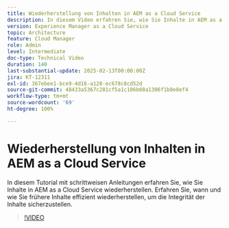 ```yaml
---
title: Wiederherstellung von Inhalten in AEM as a Cloud Service
description: In diesem Video erfahren Sie, wie Sie Inhalte in AEM as a Cloud Service wiederherstellen. Erfahren Sie, wann und wie Sie frühere Inhalte effizient wiederherstellen, um die Integrität der Inhalte sicherzustellen.
version: Experience Manager as a Cloud Service
topic: Architecture
feature: Cloud Manager
role: Admin
level: Intermediate
doc-type: Technical Video
duration: 140
last-substantial-update: 2025-02-13T00:00:00Z
jira: KT-12311
exl-id: 367ebee1-bce9-4d16-a128-ec678c8cd52d
source-git-commit: 48433a5367c281cf5a1c106b08a1306f1b0e8ef4
workflow-type: tm+mt
source-wordcount: '69'
ht-degree: 100%

---
```


# Wiederherstellung von Inhalten in AEM as a Cloud Service

In diesem Tutorial mit schrittweisen Anleitungen erfahren Sie, wie Sie Inhalte in AEM as a Cloud Service wiederherstellen. Erfahren Sie, wann und wie Sie frühere Inhalte effizient wiederherstellen, um die Integrität der Inhalte sicherzustellen.

>[!VIDEO](https://video.tv.adobe.com/v/3416149/?learn=on&enablevpops)
